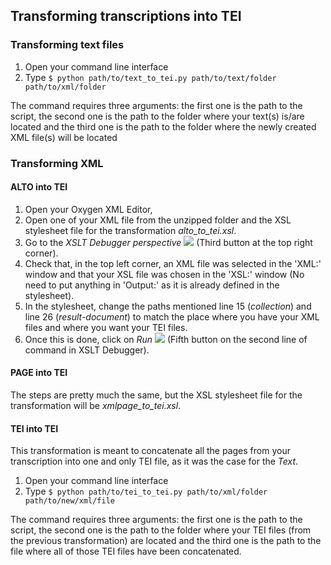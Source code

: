 ## Transforming transcriptions into TEI
### Transforming text files
1. Open your command line interface
2. Type ```$ python path/to/text_to_tei.py path/to/text/folder path/to/xml/folder``` 

The command requires three arguments: the first one is the path to the script, the second one is the path to the folder where your text(s) is/are located and the third one is the path to the folder where the newly created XML file(s) will be located  


### Transforming XML
#### ALTO into TEI
1. Open your Oxygen XML Editor,
2. Open one of your XML file from the unzipped folder and the XSL stylesheet file for the transformation _alto_to_tei.xsl_.
3. Go to the _XSLT Debugger perspective_ ![](https://www.oxygenxml.com/doc/versions/24.1/ug-editor/img/Debugger18.png) (Third button at the top right corner).
4. Check that, in the top left corner, an XML file was selected in the 'XML:' window and that your XSL file was chosen in the 'XSL:' window (No need to put anything in 'Output:' as it is already defined in the stylesheet).
5. In the stylesheet, change the paths mentioned line 15 (_collection_) and line 26 (_result-document_) to match the place where you have your XML files and where you want your TEI files.
6. Once this is done, click on _Run_ ![](https://www.oxygenxml.com/doc/versions/24.1/ug-editor/img/Run16.gif) (Fifth button on the second line of command in XSLT Debugger).

#### PAGE into TEI
The steps are pretty much the same, but the XSL stylesheet file for the transformation will be _xmlpage_to_tei.xsl_.

#### TEI into TEI
This transformation is meant to concatenate all the pages from your transcription into one and only TEI file, as it was the case for the _Text_.

1. Open your command line interface
2. Type ```$ python path/to/tei_to_tei.py path/to/xml/folder path/to/new/xml/file```

The command requires three arguments: the first one is the path to the script, the second one is the path to the folder where your TEI files (from the previous transformation) are located and the third one is the path to the file where all of those TEI files have been concatenated.

